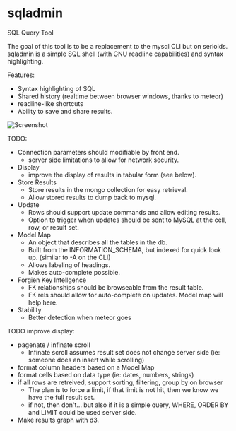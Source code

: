 sqladmin
========

SQL Query Tool

The goal of this tool is to be a replacement to the mysql CLI but on serioids. sqladmin is a simple SQL shell (with GNU readline capabilities) and syntax highlighting.

Features:
* Syntax highlighting of SQL
* Shared history (realtime between browser windows, thanks to meteor)
* readline-like shortcuts
* Ability to save and share results.

![Screenshot](/img/screenshot.jpg "Sample Screenshot")

TODO:
* Connection parameters should modifiable by front end.
  * server side limitations to allow for network security. 
* Display
  * improve the display of results in tabular form (see below).
* Store Results
  * Store results in the mongo collection for easy retrieval.
  * Allow stored results to dump back to mysql.
* Update
  * Rows should support update commands and allow editing results.
  * Option to trigger when updates should be sent to MySQL at the cell, row, or result set.
* Model Map
  * An object that describes all the tables in the db.
  * Built from the INFORMATION_SCHEMA, but indexed for quick look up. (similar to -A on the CLI)
  * Allows labeling of headings.
  * Makes auto-complete possible.
* Forgien Key Intellgence
  * FK relationships should be browseable from the result table.
  * FK rels should allow for auto-complete on updates.  Model map will help here.
* Stability
  * Better detection when meteor goes
 
TODO improve display:
* pagenate / infinate scroll
  * Infinate scroll assumes result set does not change server side (ie: someone does an insert while scrolling)
* format column headers based on a Model Map
* format cells based on data type (ie: dates, numbers, strings)
* if all rows are retreived, support sorting, filtering, group by on browser
  * The plan is to force a limit, if that limit is not hit, then we know we have the full result set.
  * if not, then don't... but also if it is a simple query, WHERE, ORDER BY and LIMIT could be used server side. 
* Make results graph with d3.
